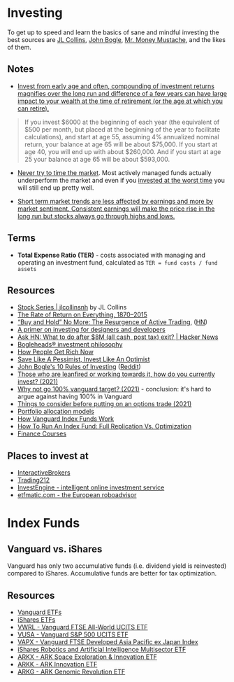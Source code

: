 # Investing

To get up to speed and learn the basics of sane and mindful investing the best sources are [JL Collins](https://jlcollinsnh.com/stock-series/), [John Bogle](https://www.bogleheads.org/wiki/Bogleheads%C2%AE_investment_philosophy), [Mr. Money Mustache](https://www.mrmoneymustache.com/2012/01/13/the-shockingly-simple-math-behind-early-retirement/), and the likes of them.

## Notes

- [Invest from early age and often, compounding of investment returns magnifies over the long run and difference of a few years can have large impact to your wealth at the time of retirement (or the age at which you can retire).](https://www.bogleheads.org/wiki/Importance_of_saving_early)

> If you invest $6000 at the beginning of each year (the equivalent of $500 per month, but placed at the beginning of the year to facilitate calculations), and start at age 55, assuming 4% annualized nominal return, your balance at age 65 will be about $75,000. If you start at age 40, you will end up with about $260,000. And if you start at age 25 your balance at age 65 will be about $593,000.

- [Never try to time the market](https://www.bogleheads.org/wiki/US_mutual_fund_performance_studies). Most actively managed funds actually underperform the market and even if you [invested at the worst time](https://seekingalpha.com/article/4164665-worst-investor-ever) you will still end up pretty well.

- [Short term market trends are less affected by earnings and more by market sentiment. Consistent earnings will make the price rise in the long run but stocks always go through highs and lows.](https://www.reddit.com/r/stocks/comments/ngcedr/can_anyone_explain_why_earnings_no_longer_matter/)

## Terms

- **Total Expense Ratio (TER)** - costs associated with managing and operating an investment fund, calculated as `TER = fund costs / fund assets`

## Resources

- [Stock Series | jlcollinsnh](https://jlcollinsnh.com/stock-series/) by JL Collins
- [The Rate of Return on Everything, 1870–2015](https://www.nber.org/papers/w24112.pdf)
- [“Buy and Hold” No More: The Resurgence of Active Trading](https://a16z.com/2021/03/29/active-trading/), ([HN](https://news.ycombinator.com/item?id=26763998))
- [A primer on investing for designers and developers](https://brianlovin.com/overthought/investing-for-designers-and-developers)
- [Ask HN: What to do after $8M (all cash, post tax) exit? | Hacker News](https://news.ycombinator.com/item?id=18600220)
- [Bogleheads® investment philosophy](https://www.bogleheads.org/wiki/Bogleheads%C2%AE_investment_philosophy)
- [How People Get Rich Now](http://paulgraham.com/richnow.html)
- [Save Like A Pessimist, Invest Like An Optimist](https://www.collaborativefund.com/blog/save-like-a-pessimist-invest-like-an-optimist/)
- [John Bogle's 10 Rules of Investing](https://www.youtube.com/watch?v=ItmmwvCBJqg) ([Reddit](https://www.reddit.com/r/Bogleheads/comments/mp2eve/john_bogles_10_rules_of_investing_founder_of/))
- [Those who are leanfired or working towards it, how do you currently invest? (2021)](https://www.reddit.com/r/leanfire/comments/mpvk0o/those_who_are_leanfired_or_working_towards_it_how/)
- [Why not go 100% vanguard target? (2021)](https://www.reddit.com/r/Bogleheads/comments/my6tux/why_not_go_100_vanguard_target/) - conclusion: it's hard to argue against having 100% in Vanguard
- [Things to consider before putting on an options trade (2021)](https://www.reddit.com/r/options/comments/n13xal/things_to_consider_before_putting_on_an_options/)
- [Portfolio allocation models](https://personal.vanguard.com/us/insights/saving-investing/model-portfolio-allocations)
- [How Vanguard Index Funds Work](https://www.investopedia.com/articles/investing/111715/how-vanguard-index-funds-work.asp)
- [How To Run An Index Fund: Full Replication Vs. Optimization](https://www.etf.com/etf-education-center/etf-basics/how-to-run-an-index-fund-full-replication-vs-optimization)
- [Finance Courses](https://www.classcentral.com/subject/finance)

## Places to invest at

- [InteractiveBrokers](https://www.interactivebrokers.co.uk/en/home.php)
- [Trading212](https://www.trading212.com/)
- [InvestEngine - intelligent online investment service](https://investengine.com/)
- [etfmatic.com - the European roboadvisor](https://etfmatic.com/)

# Index Funds

## Vanguard vs. iShares

Vanguard has only two accumulative funds (i.e. dividend yield is reinvested) compared to iShares. Accumulative funds are better for tax optimization.

## Resources

- [Vanguard ETFs](https://investor.vanguard.com/etf/list#/etf/asset-class/month-end-returns)
- [iShares ETFs](https://www.ishares.com/us/products/etf-investments)
- [VWRL - Vanguard FTSE All-World UCITS ETF](https://www.vanguardinvestor.co.uk/investments/vanguard-ftse-all-world-ucits-etf-usd-distributing)
- [VUSA - Vanguard S&P 500 UCITS ETF](https://www.vanguardinvestor.co.uk/investments/vanguard-s-and-p-500-ucits-etf-usd-distributing)
- [VAPX - Vanguard FTSE Developed Asia Pacific ex Japan Index](https://www.vanguardinvestor.co.uk/investments/vanguard-ftse-developed-asia-pacific-ex-japan-ucits-etf-usd-distributing)
- [iShares Robotics and Artificial Intelligence Multisector ETF](https://www.ishares.com/us/products/297905/ishares-robotics-and-artificial-intelligence-multisector-etf)
- [ARKX - ARK Space Exploration & Innovation ETF](https://ark-funds.com/arkx)
- [ARKK - ARK Innovation ETF](https://ark-funds.com/arkk)
- [ARKG - ARK Genomic Revolution ETF](https://ark-funds.com/arkg)


